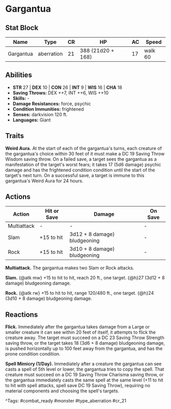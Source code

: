 # Gargantua

## Stat Block

| Name | Type | CR | HP | AC | Speed |
|------|------|----|----|----|-------|
| Gargantua | aberration | 21 | 388 (21d20 + 168) | 17 | walk 60 |

## Abilities

- **STR** 27 | **DEX** 10 | **CON** 26 | **INT** 9 | **WIS** 16 | **CHA** 18
- **Saving Throws:** DEX ++7, INT ++6, WIS ++10  
- **Skills:** -  
- **Damage Resistances:** force, psychic  
- **Condition Immunities:** frightened  
- **Senses:** darkvision 120 ft.  
- **Languages:** Giant

## Traits

**Weird Aura.** At the start of each of the gargantua's turns, each creature of the gargantua's choice within 30 feet of it must make a DC 19 Saving Throw Wisdom saving throw. On a failed save, a target sees the gargantua as a manifestation of the target's worst fears; it takes 17 (5d6 damage) psychic damage and has the frightened condition condition until the start of the target's next turn. On a successful save, a target is immune to this gargantua's Weird Aura for 24 hours.


## Actions

| Action | Hit or Save | Damage | On Save |
|--------|--------------|--------|----------|
| Multiattack | - | - | - |
| Slam | +15 to hit | 3d12 + 8 damage) bludgeoning | - |
| Rock | +15 to hit | 3d10 + 8 damage) bludgeoning | - |

**Multiattack.** The gargantua makes two Slam or Rock attacks.

**Slam.** {@atk mw} +15 to hit to hit, reach 20 ft., one target. {@h}27 (3d12 + 8 damage) bludgeoning damage.

**Rock.** {@atk rw} +15 to hit to hit, range 120/480 ft., one target. {@h}24 (3d10 + 8 damage) bludgeoning damage.

## Reactions

**Flick.** Immediately after the gargantua takes damage from a Large or smaller creature it can see within 20 feet of itself, it attempts to flick the creature away. The target must succeed on a DC 23 Saving Throw Strength saving throw, or the target takes 18 (3d6 + 8 damage) bludgeoning damage, is pushed horizontally up to 100 feet away from the gargantua, and has the prone condition condition.

**Spell Mimicry (1/Day).** Immediately after a creature the gargantua can see casts a spell of 5th level or lower, the gargantua tries to copy the spell. That creature must succeed on a DC 19 Saving Throw Charisma saving throw, or the gargantua immediately casts the same spell at the same level (+11 to hit to hit with spell attacks, spell save DC 19 Saving Throw), requiring no material components and choosing the spell's targets.



^Tags: #combat_ready #monster #type_aberration #cr_21